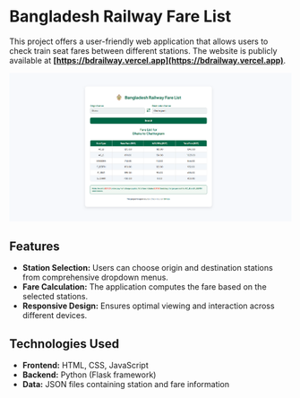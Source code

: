 # Bangladesh Railway Fare List

This project offers a user-friendly web application that allows users to check train seat fares between different stations. The website is publicly available at **[https://bdrailway.vercel.app](https://bdrailway.vercel.app)**.

<img src="https://github.com/nishatrhythm/Bangladesh-Railway-Fare-List/blob/main/images/link_share_image.png" width="700">

## Features

- **Station Selection:** Users can choose origin and destination stations from comprehensive dropdown menus.
- **Fare Calculation:** The application computes the fare based on the selected stations.
- **Responsive Design:** Ensures optimal viewing and interaction across different devices.

## Technologies Used

- **Frontend:** HTML, CSS, JavaScript
- **Backend:** Python (Flask framework)
- **Data:** JSON files containing station and fare information
